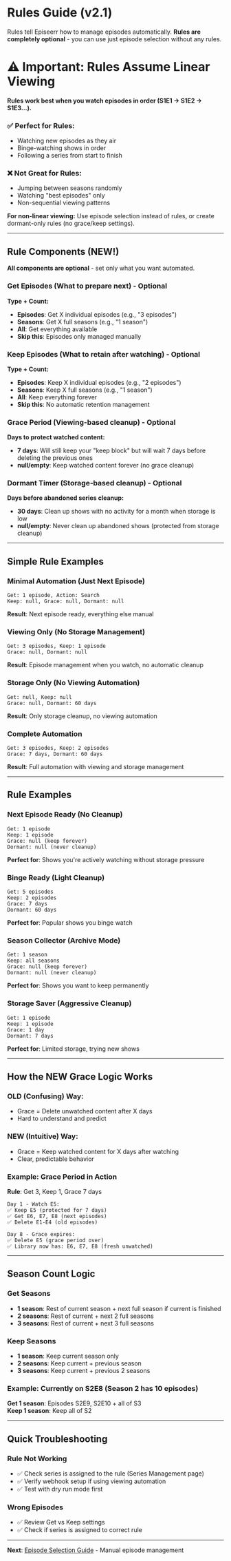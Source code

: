 # Rules Guide (v2.1)

Rules tell Episeerr how to manage episodes automatically. **Rules are completely optional** - you can use just episode selection without any rules.


# ⚠️ **Important: Rules Assume Linear Viewing**

**Rules work best when you watch episodes in order (S1E1 → S1E2 → S1E3...).**

### ✅ **Perfect for Rules:**
- Watching new episodes as they air
- Binge-watching shows in order
- Following a series from start to finish

### ❌ **Not Great for Rules:**
- Jumping between seasons randomly
- Watching "best episodes" only
- Non-sequential viewing patterns

**For non-linear viewing:** Use episode selection instead of rules, or create dormant-only rules (no grace/keep settings).


---

## Rule Components (NEW!)

**All components are optional** - set only what you want automated.

### Get Episodes (What to prepare next) - Optional
**Type + Count:**
- **Episodes**: Get X individual episodes (e.g., "3 episodes")
- **Seasons**: Get X full seasons (e.g., "1 season") 
- **All**: Get everything available
- **Skip this**: Episodes only managed manually

### Keep Episodes (What to retain after watching) - Optional
**Type + Count:**
- **Episodes**: Keep X individual episodes (e.g., "2 episodes")
- **Seasons**: Keep X full seasons (e.g., "1 season")
- **All**: Keep everything forever
- **Skip this**: No automatic retention management

### Grace Period (Viewing-based cleanup) - Optional
**Days to protect watched content:**
- **7 days**: Will still keep your "keep block" but will wait 7 days before deleting the previous ones 
- **null/empty**: Keep watched content forever (no grace cleanup)

### Dormant Timer (Storage-based cleanup) - Optional
**Days before abandoned series cleanup:**
- **30 days**: Clean up shows with no activity for a month when storage is low
- **null/empty**: Never clean up abandoned shows (protected from storage cleanup)

---

## Simple Rule Examples

### Minimal Automation (Just Next Episode)
```
Get: 1 episode, Action: Search
Keep: null, Grace: null, Dormant: null
```
**Result**: Next episode ready, everything else manual

### Viewing Only (No Storage Management)
```
Get: 3 episodes, Keep: 1 episode
Grace: null, Dormant: null
```
**Result**: Episode management when you watch, no automatic cleanup

### Storage Only (No Viewing Automation)
```
Get: null, Keep: null
Grace: null, Dormant: 60 days
```
**Result**: Only storage cleanup, no viewing automation

### Complete Automation
```
Get: 3 episodes, Keep: 2 episodes
Grace: 7 days, Dormant: 60 days
```
**Result**: Full automation with viewing and storage management

---

## Rule Examples

### Next Episode Ready (No Cleanup)
```
Get: 1 episode
Keep: 1 episode  
Grace: null (keep forever)
Dormant: null (never cleanup)
```
**Perfect for**: Shows you're actively watching without storage pressure

### Binge Ready (Light Cleanup)
```
Get: 5 episodes
Keep: 2 episodes
Grace: 7 days  
Dormant: 60 days
```
**Perfect for**: Popular shows you binge watch

### Season Collector (Archive Mode)
```
Get: 1 season
Keep: all seasons
Grace: null (keep forever)
Dormant: null (never cleanup)
```
**Perfect for**: Shows you want to keep permanently

### Storage Saver (Aggressive Cleanup)
```
Get: 1 episode
Keep: 1 episode
Grace: 1 day
Dormant: 7 days
```
**Perfect for**: Limited storage, trying new shows

---

## How the NEW Grace Logic Works

### OLD (Confusing) Way:
- Grace = Delete unwatched content after X days
- Hard to understand and predict

### NEW (Intuitive) Way:  
- Grace = Keep watched content for X days after watching
- Clear, predictable behavior

### Example: Grace Period in Action
**Rule**: Get 3, Keep 1, Grace 7 days

```
Day 1 - Watch E5:
✅ Keep E5 (protected for 7 days)
✅ Get E6, E7, E8 (next episodes)  
✅ Delete E1-E4 (old episodes)

Day 8 - Grace expires:
✅ Delete E5 (grace period over)
✅ Library now has: E6, E7, E8 (fresh unwatched)
```

---

## Season Count Logic

### Get Seasons
- **1 season**: Rest of current season + next full season if current is finished
- **2 seasons**: Rest of current + next 2 full seasons
- **3 seasons**: Rest of current + next 3 full seasons

### Keep Seasons  
- **1 season**: Keep current season only
- **2 seasons**: Keep current + previous season
- **3 seasons**: Keep current + previous 2 seasons

### Example: Currently on S2E8 (Season 2 has 10 episodes)
**Get 1 season**: Episodes S2E9, S2E10 + all of S3  
**Keep 1 season**: Keep all of S2

---

## Quick Troubleshooting

### Rule Not Working
- ✅ Check series is assigned to the rule (Series Management page)
- ✅ Verify webhook setup if using viewing automation
- ✅ Test with dry run mode first

### Wrong Episodes  
- ✅ Review Get vs Keep settings
- ✅ Check if series is assigned to correct rule

---

**Next**: [Episode Selection Guide](episode-selection.md) - Manual episode management